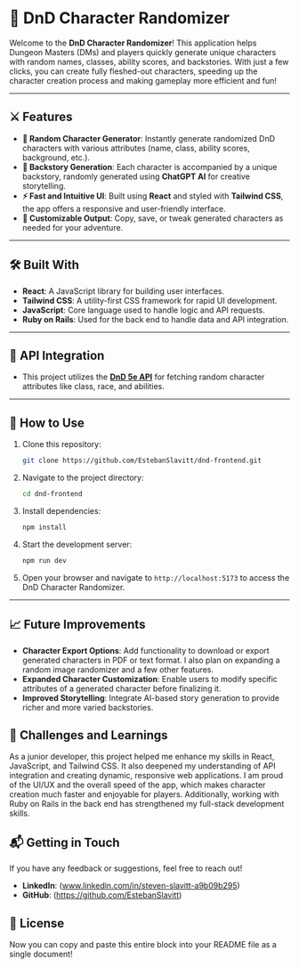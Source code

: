 # 🐉 DnD Character Randomizer

Welcome to the **DnD Character Randomizer**! This application helps Dungeon Masters (DMs) and players quickly generate unique characters with random names, classes, ability scores, and backstories. With just a few clicks, you can create fully fleshed-out characters, speeding up the character creation process and making gameplay more efficient and fun!

---

## ⚔️ Features

- **🎲 Random Character Generator**: Instantly generate randomized DnD characters with various attributes (name, class, ability scores, background, etc.).
- **📜 Backstory Generation**: Each character is accompanied by a unique backstory, randomly generated using **ChatGPT AI** for creative storytelling.
- **⚡ Fast and Intuitive UI**: Built using **React** and styled with **Tailwind CSS**, the app offers a responsive and user-friendly interface.
- **🔧 Customizable Output**: Copy, save, or tweak generated characters as needed for your adventure.

---

## 🛠️ Built With

- **React**: A JavaScript library for building user interfaces.
- **Tailwind CSS**: A utility-first CSS framework for rapid UI development.
- **JavaScript**: Core language used to handle logic and API requests.
- **Ruby on Rails**: Used for the back end to handle data and API integration.

---

## 🔗 API Integration

- This project utilizes the **[DnD 5e API](https://www.dnd5eapi.co/api)** for fetching random character attributes like class, race, and abilities.

---

## 🚀 How to Use

1. Clone this repository:

   ```bash
   git clone https://github.com/EstebanSlavitt/dnd-frontend.git

   ```

2. Navigate to the project directory:

   ```bash
   cd dnd-frontend

   ```

3. Install dependencies:

   ```bash
   npm install
   ```

4. Start the development server:

   ```bash
   npm run dev
   ```

5. Open your browser and navigate to `http://localhost:5173` to access the DnD Character Randomizer.

---

## 📈 Future Improvements

- **Character Export Options**: Add functionality to download or export generated characters in PDF or text format. I also plan on expanding a random image randomizer and a few other features.
- **Expanded Character Customization**: Enable users to modify specific attributes of a generated character before finalizing it.
- **Improved Storytelling**: Integrate AI-based story generation to provide richer and more varied backstories.

## 🚧 Challenges and Learnings

As a junior developer, this project helped me enhance my skills in React, JavaScript, and Tailwind CSS. It also deepened my understanding of API integration and creating dynamic, responsive web applications. I am proud of the UI/UX and the overall speed of the app, which makes character creation much faster and enjoyable for players. Additionally, working with Ruby on Rails in the back end has strengthened my full-stack development skills.

## 📬 Getting in Touch

If you have any feedback or suggestions, feel free to reach out!

- **LinkedIn**: (www.linkedin.com/in/steven-slavitt-a9b09b295)
- **GitHub**: (https://github.com/EstebanSlavitt)

## 📝 License

Now you can copy and paste this entire block into your README file as a single document!

